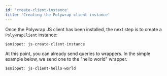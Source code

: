 ```yaml
---
id: 'create-client-instance'
title: 'Creating the Polywrap client instance'
---
```


Once the Polywrap JS client has been installed, the next step is to create a `PolywrapClient` instance:

```typescript
$snippet: js-create-client-instance
```

At this point, you can already send queries to wrappers. In the simple example below, we send one to the "hello world" wrapper.

```typescript
$snippet: js-client-hello-world
```

